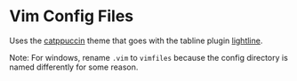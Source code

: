 # Vim Config Files

Uses the [catppuccin](https://github.com/catppuccin/vim) theme that goes with the
tabline plugin [lightline](https://github.com/itchyny/lightline.vim).

Note: For windows, rename `.vim` to `vimfiles` because the config directory is
named differently for some reason.
